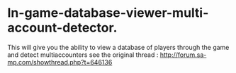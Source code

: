 # In-game-database-viewer-multi-account-detector.
This will give you the ability to view a database of players through the game and detect multiaccounters see the original thread : http://forum.sa-mp.com/showthread.php?t=646136
